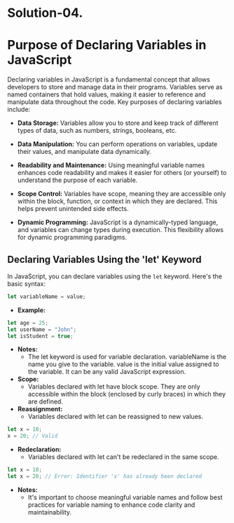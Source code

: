 # Solution-04.
# Purpose of Declaring Variables in JavaScript

Declaring variables in JavaScript is a fundamental concept that allows developers to store and manage data in their programs. Variables serve as named containers that hold values, making it easier to reference and manipulate data throughout the code. Key purposes of declaring variables include:

- **Data Storage:** Variables allow you to store and keep track of different types of data, such as numbers, strings, booleans, etc.

- **Data Manipulation:** You can perform operations on variables, update their values, and manipulate data dynamically.

- **Readability and Maintenance:** Using meaningful variable names enhances code readability and makes it easier for others (or yourself) to understand the purpose of each variable.

- **Scope Control:** Variables have scope, meaning they are accessible only within the block, function, or context in which they are declared. This helps prevent unintended side effects.

- **Dynamic Programming:** JavaScript is a dynamically-typed language, and variables can change types during execution. This flexibility allows for dynamic programming paradigms.

## Declaring Variables Using the 'let' Keyword

In JavaScript, you can declare variables using the `let` keyword. Here's the basic syntax:

```javascript
let variableName = value;
```
- **Example:**
```javascript
let age = 25;
let userName = "John";
let isStudent = true;
```
- **Notes:**
    - The let keyword is used for variable declaration. variableName is the name you give to the variable. value is the initial value assigned to the variable. It can be any valid JavaScript expression.
- **Scope:**
    - Variables declared with let have block scope. They are only accessible within the block (enclosed by curly braces) in which they are defined.
- **Reassignment:**
    - Variables declared with let can be reassigned to new values.
```javascript
let x = 10;
x = 20; // Valid
```
- **Redeclaration:**
   - Variables declared with let can't be redeclared in the same scope.
```javascript
let x = 10;
let x = 20; // Error: Identifier 'x' has already been declared
```
- **Notes:**
    - It's important to choose meaningful variable names and follow best practices for variable naming to enhance code clarity and maintainability.
